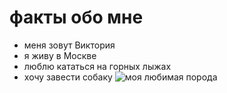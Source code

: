 # факты обо мне

+ меня зовут Виктория 
+ я живу в Москве
+ люблю кататься на горных лыжах
+ хочу завести собаку ![моя любимая порода](https://www.google.com/search?q=%D0%B1%D0%B0%D1%81%D0%B5%D0%BD%D0%B4%D0%B6%D0%B8&tbm=isch&sa=X&ved=2ahUKEwig_6Xv_Pz_AhWCy4sKHdiIBFQQ0pQJegQICxAB&biw=1280&bih=601&dpr=1.5#imgrc=mdwnbySSHJiHuM)